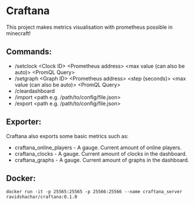Craftana  
=========

This project makes metrics visualisation with prometheus possible in minecraft!  
  
Commands:  
---------
* /setclock \<Clock ID\> \<Prometheus address\> \<max value (can also be auto)\> \<PromQL Query\>  
* /setgraph \<Graph ID\> \<Prometheus address\> \<step (seconds)\> \<max value (can also be auto)\> \<PromQL Query\>  
* /cleardashboard  
* /import \<path e.g. /path/to/config/file.json\>  
* /export \<path e.g. /path/to/config/file.json\>  
  
Exporter:  
---------
Craftana also exports some basic metrics such as:  
* craftana_online_players - A gauge. Current amount of online players.  
* craftana_clocks - A gauge. Current amount of clocks in the dashboard.  
* craftana_graphs - A gauge. Current amount of graphs in the dashboard.  
  
Docker:
-------
```
docker run -it -p 25565:25565 -p 25566:25566 --name craftana_server ravidshachar/craftana:0.1.0
```